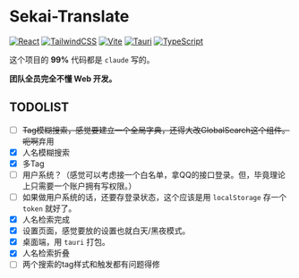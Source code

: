 # Sekai-Translate

[![React](https://img.shields.io/badge/React-20232A?style=for-the-badge&logo=react&logoColor=61DAFB)](https://reactjs.org/)  [![TailwindCSS](https://img.shields.io/badge/Tailwind_CSS-38B2AC?style=for-the-badge&logo=tailwind-css&logoColor=white)](https://tailwindcss.com/)  [![Vite](https://img.shields.io/badge/Vite-646CFF?style=for-the-badge&logo=vite&logoColor=white)](https://vitejs.dev/) [![Tauri](https://img.shields.io/badge/Tauri-000000?style=for-the-badge&logo=tauri&logoColor=white)](https://tauri.studio/) [![TypeScript](https://img.shields.io/badge/TypeScript-007ACC?style=for-the-badge&logo=typescript&logoColor=white)](https://www.typescriptlang.org/)

这个项目的 **99%** 代码都是 `claude` 写的。

**团队全员完全不懂 Web 开发。**

## TODOLIST

- [ ] ~~Tag模糊搜索，感觉要建立一个全局字典，还得大改GlobalSearch这个组件。呃啊~~弃用
- [x] 人名模糊搜索
- [x] 多Tag
- [ ] 用户系统？（感觉可以考虑接一个白名单，拿QQ的接口登录。但，毕竟理论上只需要一个账户拥有写权限。）
- [ ] 如果做用户系统的话，还要存登录状态，这个应该是用 `localStorage` 存一个 `token` 就好了。
- [x] 人名检索完成
- [x] 设置页面，感觉要放的设置也就白天/黑夜模式。
- [x] 桌面端，用 `tauri` 打包。
- [x] 人名检索折叠
- [ ] 两个搜索的tag样式和触发都有问题得修
